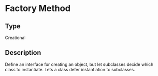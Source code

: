 # Factory Method

## Type

Creational

## Description

Define an interface for creating an object, but let subclasses decide which class to instantiate. Lets a class defer instantiation to subclasses.
